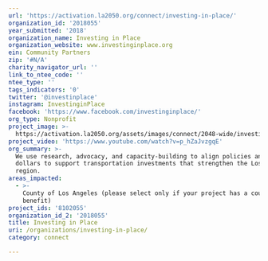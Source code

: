 ```yaml
---
url: 'https://activation.la2050.org/connect/investing-in-place/'
organization_id: '2018055'
year_submitted: '2018'
organization_name: Investing in Place
organization_website: www.investinginplace.org
ein: Community Partners
zip: '#N/A'
charity_navigator_url: ''
link_to_ntee_code: ''
ntee_type: ''
tags_indicators: '0'
twitter: '@investinplace'
instagram: InvestinginPlace
facebook: 'https://www.facebook.com/investinginplace/'
org_type: Nonprofit
project_image: >-
  https://activation.la2050.org/assets/images/connect/2048-wide/investing-in-place.jpg
project_video: 'https://www.youtube.com/watch?v=p_hZaJvzgqE'
org_summary: >-
  We use research, advocacy, and capacity-building to align policies and public
  dollars to support transportation investments that strengthen the Los Angeles
  region.
areas_impacted:
  - >-
    County of Los Angeles (please select only if your project has a countywide
    benefit)
project_ids: '8102055'
organization_id_2: '2018055'
title: Investing in Place
uri: /organizations/investing-in-place/
category: connect

---
```


